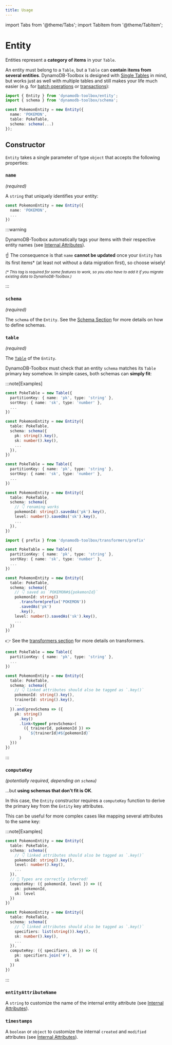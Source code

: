 ```yaml
---
title: Usage
---
```


import Tabs from '@theme/Tabs';
import TabItem from '@theme/TabItem';

# Entity

Entities represent a **category of items** in your `Table`.

An entity must belong to a `Table`, but a `Table` can **contain items from several entities**. DynamoDB-Toolbox is designed with [Single Tables](https://www.alexdebrie.com/posts/dynamodb-single-table/) in mind, but works just as well with multiple tables and still makes your life much easier (e.g. for [batch operations](../4-actions/6-batching/index.md) or [transactions](../4-actions/10-transactions/index.md)):

```ts
import { Entity } from 'dynamodb-toolbox/entity';
import { schema } from 'dynamodb-toolbox/schema';

const PokemonEntity = new Entity({
  name: 'POKEMON',
  table: PokeTable,
  schema: schema(...)
});
```

## Constructor

`Entity` takes a single parameter of type `object` that accepts the following properties:

### `name`

<p style={{ marginTop: '-15px' }}><i>(required)</i></p>

A `string` that uniquely identifies your entity:

```ts
const PokemonEntity = new Entity({
  name: 'POKEMON',
  ...
})
```

:::warning

DynamoDB-Toolbox automatically tags your items with their respective entity names (see [Internal Attributes](../2-internal-attributes/index.md#entity)).

☝️ The consequence is that `name` **cannot be updated** once your `Entity` has its first items\* (at least not without a data migration first), so choose wisely!

<!-- Required for prettier not to prefix * with anti-slash -->
<!-- prettier-ignore -->
<sup><i>(* This tag is required for some features to work, so you also have to add it if you migrate existing data to DynamoDB-Toolbox.)</i></sup>

:::

### `schema`

<p style={{ marginTop: '-15px' }}><i>(required)</i></p>

The `schema` of the `Entity`. See the [Schema Section](../../4-schemas/1-usage/index.md) for more details on how to define schemas.

### `table`

<p style={{ marginTop: '-15px' }}><i>(required)</i></p>

The [`Table`](../../2-tables/1-usage/index.md) of the `Entity`.

DynamoDB-Toolbox must check that an entity `schema` matches its `Table` primary key somehow. In simple cases, both schemas can **simply fit**:

:::note[Examples]

<Tabs>
<TabItem value="direct-match" label="Direct match">

```ts
const PokeTable = new Table({
  partitionKey: { name: 'pk', type: 'string' },
  sortKey: { name: 'sk', type: 'number' },
  ...
})

const PokemonEntity = new Entity({
  table: PokeTable,
  schema: schema({
    pk: string().key(),
    sk: number().key(),
    ...
  }),
})
```

</TabItem>
<TabItem value="saving-as" label="Renaming">

```ts
const PokeTable = new Table({
  partitionKey: { name: 'pk', type: 'string' },
  sortKey: { name: 'sk', type: 'number' },
  ...
})

const PokemonEntity = new Entity({
  table: PokeTable,
  schema: schema({
    // 👇 renaming works
    pokemonId: string().savedAs('pk').key(),
    level: number().savedAs('sk').key(),
    ...
  }),
})
```

</TabItem>
<TabItem value="prefixing" label="Prefixing">

```ts
import { prefix } from 'dynamodb-toolbox/transformers/prefix'

const PokeTable = new Table({
  partitionKey: { name: 'pk', type: 'string' },
  sortKey: { name: 'sk', type: 'number' },
  ...
})

const PokemonEntity = new Entity({
  table: PokeTable,
  schema: schema({
    // 👇 saved as `POKEMON#${pokemonId}`
    pokemonId: string()
      .transform(prefix('POKEMON'))
      .savedAs('pk')
      .key(),
    level: number().savedAs('sk').key(),
    ...
  })
})
```

👉 See the [transformers section](../../4-schemas/17-transformers/1-usage.md) for more details on transformers.

</TabItem>
<TabItem value="linked" label="Linked">

```ts
const PokeTable = new Table({
  partitionKey: { name: 'pk', type: 'string' },
  ...
})

const PokemonEntity = new Entity({
  table: PokeTable,
  schema: schema({
    // 👇 linked attributes should also be tagged as `.key()`
    pokemonId: string().key(),
    trainerId: string().key(),
    ...
  }).and(prevSchema => ({
    pk: string()
      .key()
      .link<typeof prevSchema>(
        ({ trainerId, pokemonId }) =>
          `${trainerId}#${pokemonId}`
      )
  }))
})
```

</TabItem>
</Tabs>

:::

### `computeKey`

<p style={{ marginTop: '-15px' }}><i>(potentially required, depending on <code>schema</code>)</i></p>

...but **using schemas that don't fit is OK**.

In this case, the `Entity` constructor requires a `computeKey` function to derive the primary key from the `Entity` key attributes.

This can be useful for more complex cases like mapping several attributes to the same key:

:::note[Examples]

<Tabs>
<TabItem value="renaming" label="Renaming">

```ts
const PokemonEntity = new Entity({
  table: PokeTable,
  schema: schema({
    // 👇 linked attributes should also be tagged as `.key()`
    pokemonId: string().key(),
    level: number().key(),
    ...
  }),
  // 🙌 Types are correctly inferred!
  computeKey: ({ pokemonId, level }) => ({
    pk: pokemonId,
    sk: level
  })
})
```

</TabItem>
<TabItem value="composing" label="Composing">

```ts
const PokemonEntity = new Entity({
  table: PokeTable,
  schema: schema({
    // 👇 linked attributes should also be tagged as `.key()`
    specifiers: list(string()).key(),
    sk: number().key(),
    ...
  }),
  computeKey: ({ specifiers, sk }) => ({
    pk: specifiers.join('#'),
    sk
  })
})
```

</TabItem>
</Tabs>

:::

### `entityAttributeName`

A `string` to customize the name of the internal entity attribute (see [Internal Attributes](../2-internal-attributes/index.md#entity)).

### `timestamps`

A `boolean` or `object` to customize the internal `created` and `modified` attributes (see [Internal Attributes](../2-internal-attributes/index.md#timestamp-attributes)).
